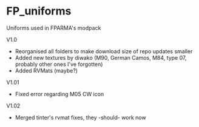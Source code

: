 # FP_uniforms
Uniforms used in FPARMA's modpack

V1.0
- Reorganised all folders to make download size of repo updates smaller
- Added new textures by diwako (M90, German Camos, M84, type 07, probably other ones I've forgotten)
- Added RVMats (maybe?)

V1.01
- Fixed error regarding M05 CW icon

V1.02
- Merged tinter's rvmat fixes, they -should- work now